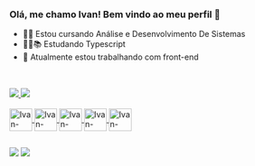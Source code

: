 ### Olá, me chamo Ivan! Bem vindo ao meu perfil 👋

- 👨‍🎓 Estou cursando Análise e Desenvolvimento De Sistemas
- 🧑‍💻📚 Estudando Typescript
- 🔭 Atualmente estou trabalhando com front-end

##
<br>
  <div>
      <a href="https://github.com/ivan-nx">        
      <img heigth="180em" src="https://github-readme-stats.vercel.app/api?username=ivan-nx&show_icons=true&theme=transparent&include_all_commits=true"/>
     <img heigth="180em" src="https://github-readme-stats.vercel.app/api/top-langs/?username=ivan-nx&hide_progress=true&&size_weight=0.5&count_weight=0.5&theme=transparent"/>
  </div>
        
<div style="display: inline_block"><br>
   <img align="center" alt="Ivan-HTML" heigth="30" width="40" src="https://cdn.jsdelivr.net/gh/devicons/devicon/icons/html5/html5-original.svg" />
   <img align="center" alt="Ivan-CSS" heigth="30" width="40" src="https://cdn.jsdelivr.net/gh/devicons/devicon/icons/css3/css3-original.svg" />
  <img align="center" alt="Ivan-JavaScript" heigth="30" width="40" src="https://cdn.jsdelivr.net/gh/devicons/devicon/icons/javascript/javascript-original.svg" />
  <img align="center" alt="Ivan-REACT.js" heigth="30" width="40" src="https://cdn.jsdelivr.net/gh/devicons/devicon/icons/react/react-original.svg" />
    <img align="center" alt="Ivan-Typescript" heigth="30" width="40" src="https://cdn.jsdelivr.net/gh/devicons/devicon/icons/typescript/typescript-original.svg" />
</div>

##

<div>
  <a href="mailto:ivanreis83@gmail.com" target="_blank"><img src="https://img.shields.io/badge/Gmail-D14836?style=for-the-badge&logo=gmail&logoColor=white" target="_blank" /></a>
  <a href="https://www.linkedin.com/in/ivan-bertucci-reis/" target="_blank"><img src="https://img.shields.io/badge/-LinkedIn-%23007758?style=for-the-badge&logo=linkedin&logoColor=white" target="_blank" /></a>
</div>



